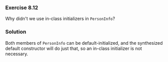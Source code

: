 ### Exercise 8.12

Why didn't we use in-class initializers in `PersonInfo`?

### Solution

Both members of `PersonInfo` can be default-initialized, and the synthesized
default constructor will do just that, so an in-class initializer is not
necessary.
